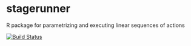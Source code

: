 stagerunner
===========

R package for parametrizing and executing linear sequences of actions 

[![Build Status](https://travis-ci.org/robertzk/stagerunner.svg?branch=master)](https://travis-ci.org/robertzk/stagerunner)
